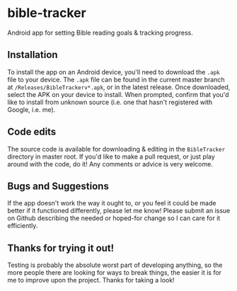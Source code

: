 # bible-tracker
Android app for setting Bible reading goals & tracking progress.


## Installation
To install the app on an Android device, you'll need to download the `.apk` file to your device. The `.apk` file can be found in the current master branch at `/Releases/BibleTrackerv*.apk`, or in the latest release. Once downloaded, select the APK on your device to install. When prompted, confirm that you'd like to install from unknown source (i.e. one that hasn't registered with Google, i.e. me). 


## Code edits
The source code is available for downloading & editing in the `BibleTracker` directory in master root. If you'd like to make a pull request, or just play around with the code, do it! Any comments or advice is very welcome. 


## Bugs and Suggestions
If the app doesn't work the way it ought to, or you feel it could be made better if it functioned differently, please let me know! Please submit an issue on Github describing the needed or hoped-for change so I can care for it efficiently. 


## Thanks for trying it out!
Testing is probably the absolute worst part of developing anything, so the more people there are looking for ways to break things, the easier it is for me to improve upon the project. Thanks for taking a look!
